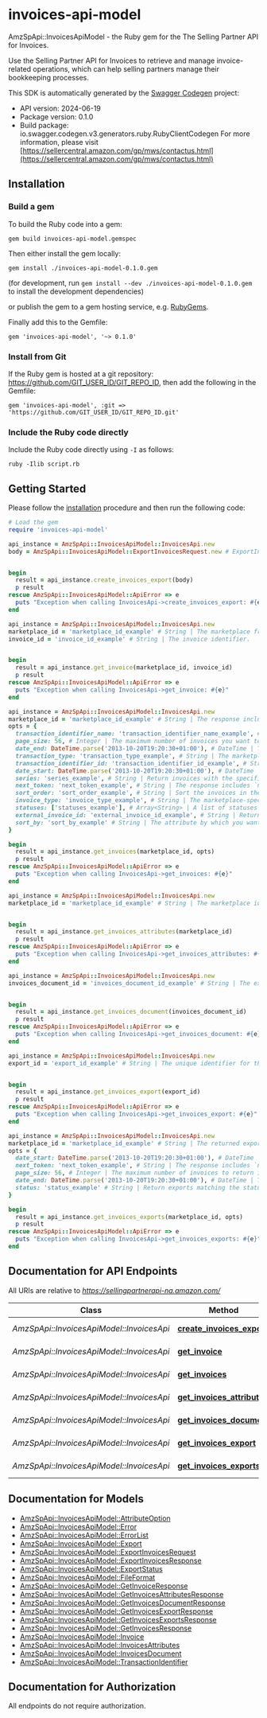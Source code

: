 # invoices-api-model

AmzSpApi::InvoicesApiModel - the Ruby gem for the The Selling Partner API for Invoices.

Use the Selling Partner API for Invoices to retrieve and manage invoice-related operations, which can help selling partners manage their bookkeeping processes.

This SDK is automatically generated by the [Swagger Codegen](https://github.com/swagger-api/swagger-codegen) project:

- API version: 2024-06-19
- Package version: 0.1.0
- Build package: io.swagger.codegen.v3.generators.ruby.RubyClientCodegen
For more information, please visit [https://sellercentral.amazon.com/gp/mws/contactus.html](https://sellercentral.amazon.com/gp/mws/contactus.html)

## Installation

### Build a gem

To build the Ruby code into a gem:

```shell
gem build invoices-api-model.gemspec
```

Then either install the gem locally:

```shell
gem install ./invoices-api-model-0.1.0.gem
```
(for development, run `gem install --dev ./invoices-api-model-0.1.0.gem` to install the development dependencies)

or publish the gem to a gem hosting service, e.g. [RubyGems](https://rubygems.org/).

Finally add this to the Gemfile:

    gem 'invoices-api-model', '~> 0.1.0'

### Install from Git

If the Ruby gem is hosted at a git repository: https://github.com/GIT_USER_ID/GIT_REPO_ID, then add the following in the Gemfile:

    gem 'invoices-api-model', :git => 'https://github.com/GIT_USER_ID/GIT_REPO_ID.git'

### Include the Ruby code directly

Include the Ruby code directly using `-I` as follows:

```shell
ruby -Ilib script.rb
```

## Getting Started

Please follow the [installation](#installation) procedure and then run the following code:
```ruby
# Load the gem
require 'invoices-api-model'

api_instance = AmzSpApi::InvoicesApiModel::InvoicesApi.new
body = AmzSpApi::InvoicesApiModel::ExportInvoicesRequest.new # ExportInvoicesRequest | Information required to create the export request.


begin
  result = api_instance.create_invoices_export(body)
  p result
rescue AmzSpApi::InvoicesApiModel::ApiError => e
  puts "Exception when calling InvoicesApi->create_invoices_export: #{e}"
end

api_instance = AmzSpApi::InvoicesApiModel::InvoicesApi.new
marketplace_id = 'marketplace_id_example' # String | The marketplace from which you want the invoice.
invoice_id = 'invoice_id_example' # String | The invoice identifier.


begin
  result = api_instance.get_invoice(marketplace_id, invoice_id)
  p result
rescue AmzSpApi::InvoicesApiModel::ApiError => e
  puts "Exception when calling InvoicesApi->get_invoice: #{e}"
end

api_instance = AmzSpApi::InvoicesApiModel::InvoicesApi.new
marketplace_id = 'marketplace_id_example' # String | The response includes only the invoices that match the specified marketplace.
opts = { 
  transaction_identifier_name: 'transaction_identifier_name_example', # String | The name of the transaction identifier filter. If you provide a value for this field, you must also provide a value for the `transactionIdentifierId` field.Use the `getInvoicesAttributes` operation to check `transactionIdentifierName` options.
  page_size: 56, # Integer | The maximum number of invoices you want to return in a single call.  Minimum: 1  Maximum: 200
  date_end: DateTime.parse('2013-10-20T19:20:30+01:00'), # DateTime | The latest invoice creation date for invoices that you want to include in the response. Dates are in [ISO 8601](https://developer-docs.amazon.com/sp-api/docs/iso-8601) date-time format. The default is the current date-time.
  transaction_type: 'transaction_type_example', # String | The marketplace-specific classification of the transaction type for which the invoice was created. Use the `getInvoicesAttributes` operation to check `transactionType` options.
  transaction_identifier_id: 'transaction_identifier_id_example', # String | The ID of the transaction identifier filter. If you provide a value for this field, you must also provide a value for the `transactionIdentifierName` field.
  date_start: DateTime.parse('2013-10-20T19:20:30+01:00'), # DateTime | The earliest invoice creation date for invoices that you want to include in the response. Dates are in [ISO 8601](https://developer-docs.amazon.com/sp-api/docs/iso-8601) date-time format. The default is 24 hours prior to the time of the request.
  series: 'series_example', # String | Return invoices with the specified series number.
  next_token: 'next_token_example', # String | The response includes `nextToken` when the number of results exceeds the specified `pageSize` value. To get the next page of results, call the operation with this token and include the same arguments as the call that produced the token. To get a complete list, call this operation until `nextToken` is null. Note that this operation can return empty pages.
  sort_order: 'sort_order_example', # String | Sort the invoices in the response in ascending or descending order.
  invoice_type: 'invoice_type_example', # String | The marketplace-specific classification of the invoice type. Use the `getInvoicesAttributes` operation to check `invoiceType` options.
  statuses: ['statuses_example'], # Array<String> | A list of statuses that you can use to filter invoices. Use the `getInvoicesAttributes` operation to check invoice status options.  Min count: 1
  external_invoice_id: 'external_invoice_id_example', # String | Return invoices that match this external ID. This is typically the Government Invoice ID.
  sort_by: 'sort_by_example' # String | The attribute by which you want to sort the invoices in the response.
}

begin
  result = api_instance.get_invoices(marketplace_id, opts)
  p result
rescue AmzSpApi::InvoicesApiModel::ApiError => e
  puts "Exception when calling InvoicesApi->get_invoices: #{e}"
end

api_instance = AmzSpApi::InvoicesApiModel::InvoicesApi.new
marketplace_id = 'marketplace_id_example' # String | The marketplace identifier.


begin
  result = api_instance.get_invoices_attributes(marketplace_id)
  p result
rescue AmzSpApi::InvoicesApiModel::ApiError => e
  puts "Exception when calling InvoicesApi->get_invoices_attributes: #{e}"
end

api_instance = AmzSpApi::InvoicesApiModel::InvoicesApi.new
invoices_document_id = 'invoices_document_id_example' # String | The export document identifier.


begin
  result = api_instance.get_invoices_document(invoices_document_id)
  p result
rescue AmzSpApi::InvoicesApiModel::ApiError => e
  puts "Exception when calling InvoicesApi->get_invoices_document: #{e}"
end

api_instance = AmzSpApi::InvoicesApiModel::InvoicesApi.new
export_id = 'export_id_example' # String | The unique identifier for the export.


begin
  result = api_instance.get_invoices_export(export_id)
  p result
rescue AmzSpApi::InvoicesApiModel::ApiError => e
  puts "Exception when calling InvoicesApi->get_invoices_export: #{e}"
end

api_instance = AmzSpApi::InvoicesApiModel::InvoicesApi.new
marketplace_id = 'marketplace_id_example' # String | The returned exports match the specified marketplace.
opts = { 
  date_start: DateTime.parse('2013-10-20T19:20:30+01:00'), # DateTime | The earliest export creation date and time for exports that you want to include in the response. Values are in [ISO 8601](https://developer-docs.amazon.com/sp-api/docs/iso-8601) date-time format. The default is 30 days ago.
  next_token: 'next_token_example', # String | The response includes `nextToken` when the number of results exceeds the specified `pageSize` value. To get the next page of results, call the operation with this token and include the same arguments as the call that produced the token. To get a complete list, call this operation until `nextToken` is null. Note that this operation can return empty pages.
  page_size: 56, # Integer | The maximum number of invoices to return in a single call.  Minimum: 1  Maximum: 100
  date_end: DateTime.parse('2013-10-20T19:20:30+01:00'), # DateTime | The latest export creation date and time for exports that you want to include in the response. Values are in [ISO 8601](https://developer-docs.amazon.com/sp-api/docs/iso-8601) date-time format. The default value is the time of the request.
  status: 'status_example' # String | Return exports matching the status specified. 
}

begin
  result = api_instance.get_invoices_exports(marketplace_id, opts)
  p result
rescue AmzSpApi::InvoicesApiModel::ApiError => e
  puts "Exception when calling InvoicesApi->get_invoices_exports: #{e}"
end
```

## Documentation for API Endpoints

All URIs are relative to *https://sellingpartnerapi-na.amazon.com/*

Class | Method | HTTP request | Description
------------ | ------------- | ------------- | -------------
*AmzSpApi::InvoicesApiModel::InvoicesApi* | [**create_invoices_export**](docs/InvoicesApi.md#create_invoices_export) | **POST** /tax/invoices/2024-06-19/exports | 
*AmzSpApi::InvoicesApiModel::InvoicesApi* | [**get_invoice**](docs/InvoicesApi.md#get_invoice) | **GET** /tax/invoices/2024-06-19/invoices/{invoiceId} | 
*AmzSpApi::InvoicesApiModel::InvoicesApi* | [**get_invoices**](docs/InvoicesApi.md#get_invoices) | **GET** /tax/invoices/2024-06-19/invoices | 
*AmzSpApi::InvoicesApiModel::InvoicesApi* | [**get_invoices_attributes**](docs/InvoicesApi.md#get_invoices_attributes) | **GET** /tax/invoices/2024-06-19/attributes | 
*AmzSpApi::InvoicesApiModel::InvoicesApi* | [**get_invoices_document**](docs/InvoicesApi.md#get_invoices_document) | **GET** /tax/invoices/2024-06-19/documents/{invoicesDocumentId} | 
*AmzSpApi::InvoicesApiModel::InvoicesApi* | [**get_invoices_export**](docs/InvoicesApi.md#get_invoices_export) | **GET** /tax/invoices/2024-06-19/exports/{exportId} | 
*AmzSpApi::InvoicesApiModel::InvoicesApi* | [**get_invoices_exports**](docs/InvoicesApi.md#get_invoices_exports) | **GET** /tax/invoices/2024-06-19/exports | 

## Documentation for Models

 - [AmzSpApi::InvoicesApiModel::AttributeOption](docs/AttributeOption.md)
 - [AmzSpApi::InvoicesApiModel::Error](docs/Error.md)
 - [AmzSpApi::InvoicesApiModel::ErrorList](docs/ErrorList.md)
 - [AmzSpApi::InvoicesApiModel::Export](docs/Export.md)
 - [AmzSpApi::InvoicesApiModel::ExportInvoicesRequest](docs/ExportInvoicesRequest.md)
 - [AmzSpApi::InvoicesApiModel::ExportInvoicesResponse](docs/ExportInvoicesResponse.md)
 - [AmzSpApi::InvoicesApiModel::ExportStatus](docs/ExportStatus.md)
 - [AmzSpApi::InvoicesApiModel::FileFormat](docs/FileFormat.md)
 - [AmzSpApi::InvoicesApiModel::GetInvoiceResponse](docs/GetInvoiceResponse.md)
 - [AmzSpApi::InvoicesApiModel::GetInvoicesAttributesResponse](docs/GetInvoicesAttributesResponse.md)
 - [AmzSpApi::InvoicesApiModel::GetInvoicesDocumentResponse](docs/GetInvoicesDocumentResponse.md)
 - [AmzSpApi::InvoicesApiModel::GetInvoicesExportResponse](docs/GetInvoicesExportResponse.md)
 - [AmzSpApi::InvoicesApiModel::GetInvoicesExportsResponse](docs/GetInvoicesExportsResponse.md)
 - [AmzSpApi::InvoicesApiModel::GetInvoicesResponse](docs/GetInvoicesResponse.md)
 - [AmzSpApi::InvoicesApiModel::Invoice](docs/Invoice.md)
 - [AmzSpApi::InvoicesApiModel::InvoicesAttributes](docs/InvoicesAttributes.md)
 - [AmzSpApi::InvoicesApiModel::InvoicesDocument](docs/InvoicesDocument.md)
 - [AmzSpApi::InvoicesApiModel::TransactionIdentifier](docs/TransactionIdentifier.md)

## Documentation for Authorization

 All endpoints do not require authorization.

